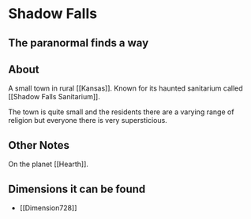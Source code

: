# Shadow Falls
## The paranormal finds a way

## About
A small town in rural [[Kansas]]. Known for its haunted sanitarium called [[Shadow Falls Sanitarium]]. 

The town is quite small and the residents there are a varying range of religion but everyone there is very supersticious.

## Other Notes
On the planet [[Hearth]].

## Dimensions it can be found
- [[Dimension728]]